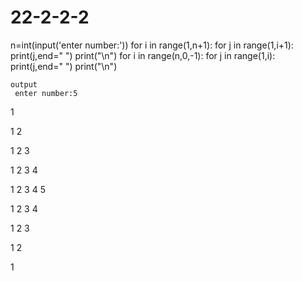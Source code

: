 # 22-2-2-2
n=int(input('enter number:'))
for i in range(1,n+1):
    for j in range(1,i+1):
        print(j,end=" ")
    print("\n")
for i in range(n,0,-1):
    for j in range(1,i):
        print(j,end=" ")
    print("\n")
    
    output
     enter number:5
1 

1 2 

1 2 3 

1 2 3 4 

1 2 3 4 5 

1 2 3 4 

1 2 3 

1 2 

1 
